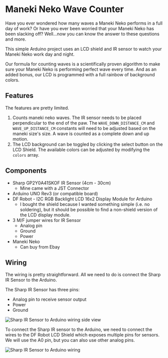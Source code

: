 # Maneki Neko Wave Counter

Have you ever wondered how many waves a Maneki Neko performs in a full day of work? Or have you ever been worried that your Maneki Neko has been slacking off? Well...now you can know the answer to these questions and more. 

This simple Arduino project uses an LCD shield and IR sensor to watch your Maneki Neko work day and night. 

Our formula for counting waves is a scientifically proven algorithm to make sure your Maneki Neko is performing perfect wave every time. And as an added bonus, our LCD is programmed with a full rainbow of background colors.

## Features

The features are pretty limited.

1. Counts maneki neko waves. The IR sensor needs to be placed perpendicular to the end
   of the paw. The `WAVE_DOWN_DISTANCE_CM` and `WAVE_UP_DISTANCE_CM` constants will need
   to be adjusted based on the maneki size's size. A wave is counted as a complete down
   and up motion.
2. The LCD background can be toggled by clicking the select button on the LCD Shield.
   The available colors can be adjusted by modifying the `colors` array.

## Components

- Sharp GP2Y0A41SKOF IR Sensor (4cm - 30cm)
  - Mine came with a JST Connector
-  Arduino UNO Rev3 (or compatible board)
-  DF Robot - I2C RGB Backlight LCD 16x2 Display Module for Arduino
   - I bought the shield because I wanted something simple (i.e. no soldering), but it
     should be possible to find a non-shield version of the LCD display module.
- 3 M/F jumper wires for IR Sensor
  - Analog pin
  - Ground
  - Power
- Maneki Neko
  - Can buy from Ebay

## Wiring 

The wiring is pretty straightforward. All we need to do is connect the Sharp IR Sensor
to the Arduino.

The Sharp IR Sensor has three pins:

- Analog pin to receive sensor output
- Power
- Ground

![Sharp IR Sensor to Arduino wiring side view](https://github.com/richard-to/maneki-neko-wave-counter/assets/539889/2974373d-a171-4a36-8202-1a8ff54b8a22)

To connect the Sharp IR sensor to the Arduino, we need to connect the wires to the DF
Robot LCD Shield which exposes multiple pins for sensors. We will use the A0 pin, but
you can also use other analog pins.

![Sharp IR Sensor to Arduino wiring](https://github.com/richard-to/maneki-neko-wave-counter/assets/539889/37e39d9c-4eee-410d-a40d-002e31134ceb)
